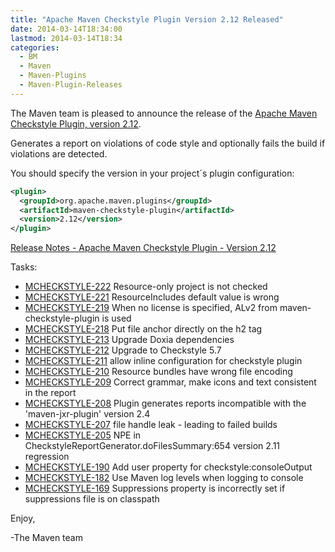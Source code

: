 ```yaml
---
title: "Apache Maven Checkstyle Plugin Version 2.12 Released"
date: 2014-03-14T18:34:00
lastmod: 2014-03-14T18:34
categories:
  - BM
  - Maven
  - Maven-Plugins
  - Maven-Plugin-Releases
---
```

The Maven team is pleased to announce the release of the 
[Apache Maven Checkstyle Plugin, version 2.12](http://maven.apache.org/plugins/maven-checkstyle-plugin/).

Generates a report on violations of code style and optionally fails the build if violations are detected.

You should specify the version in your project´s plugin configuration:

```xml
<plugin>
  <groupId>org.apache.maven.plugins</groupId>
  <artifactId>maven-checkstyle-plugin</artifactId>
  <version>2.12</version>
</plugin>
```

<!-- more -->

[Release Notes - Apache Maven Checkstyle Plugin - Version 2.12](http://jira.codehaus.org/secure/ReleaseNote.jspa?projectId=11127&styleName=Html&version=19723)

Tasks:

 * [MCHECKSTYLE-222](https://issues.apache.org/jira/browse/MCHECKSTYLE-222) Resource-only project is not checked
 * [MCHECKSTYLE-221](https://issues.apache.org/jira/browse/MCHECKSTYLE-221) ResourceIncludes default value is wrong
 * [MCHECKSTYLE-219](https://issues.apache.org/jira/browse/MCHECKSTYLE-219) When no license is specified, ALv2 from maven-checkstyle-plugin is used
 * [MCHECKSTYLE-218](https://issues.apache.org/jira/browse/MCHECKSTYLE-218) Put file anchor directly on the h2 tag
 * [MCHECKSTYLE-213](https://issues.apache.org/jira/browse/MCHECKSTYLE-213) Upgrade Doxia dependencies
 * [MCHECKSTYLE-212](https://issues.apache.org/jira/browse/MCHECKSTYLE-212) Upgrade to Checkstyle 5.7
 * [MCHECKSTYLE-211](https://issues.apache.org/jira/browse/MCHECKSTYLE-211) allow inline configuration for checkstyle plugin
 * [MCHECKSTYLE-210](https://issues.apache.org/jira/browse/MCHECKSTYLE-210) Resource bundles have wrong file encoding
 * [MCHECKSTYLE-209](https://issues.apache.org/jira/browse/MCHECKSTYLE-209) Correct grammar, make icons and text consistent in the report
 * [MCHECKSTYLE-208](https://issues.apache.org/jira/browse/MCHECKSTYLE-208) Plugin generates reports incompatible with the 'maven-jxr-plugin' version 2.4
 * [MCHECKSTYLE-207](https://issues.apache.org/jira/browse/MCHECKSTYLE-207) file handle leak - leading to failed builds
 * [MCHECKSTYLE-205](https://issues.apache.org/jira/browse/MCHECKSTYLE-205) NPE in CheckstyleReportGenerator.doFilesSummary:654 version 2.11 regression
 * [MCHECKSTYLE-190](https://issues.apache.org/jira/browse/MCHECKSTYLE-190) Add user property for checkstyle:consoleOutput
 * [MCHECKSTYLE-182](https://issues.apache.org/jira/browse/MCHECKSTYLE-182) Use Maven log levels when logging to console
 * [MCHECKSTYLE-169](https://issues.apache.org/jira/browse/MCHECKSTYLE-169) Suppressions property is incorrectly set if suppressions file is on classpath


Enjoy,

-The Maven team
